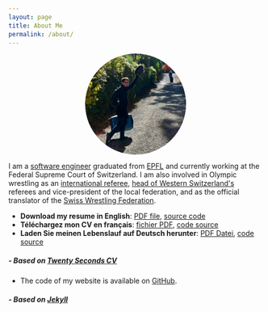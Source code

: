 ```yaml
---
layout: page
title: About Me
permalink: /about/
---
```


<img src="/img/pp.jpg" alt="Avatar" style="border-radius:50%;display:block;margin-left:auto;margin-right:auto;" height="200px" width="200px"> 

I am a [software engineer](https://github.com/robinmamie) graduated from [EPFL](https://arxiv.org/abs/2102.12837v2) and currently working at the Federal Supreme Court of Switzerland.
I am also involved in Olympic wrestling as an [international referee](https://athena.unitedworldwrestling.org/p/41846?type=r), [head of Western Switzerland's](https://fsrla.ch/arbitres/) referees and vice-president of the local federation, and as the official translator of the [Swiss Wrestling Federation](https://swisswrestling.ch).

- **Download my resume in English**: [PDF file](/docs/rgfm_cv_en.pdf), [source code](/docs/cv_en.tgz)
- **Téléchargez mon CV en français**: [fichier PDF](/docs/rgfm_cv_fr.pdf), [code source](/docs/cv_fr.tgz)
- **Laden Sie meinen Lebenslauf auf Deutsch herunter**: [PDF Datei](/docs/rgfm_cv_de.pdf), [code source](/docs/cv_de.tgz)
##### - Based on [Twenty Seconds CV](https://github.com/spagnuolocarmine/TwentySecondsCurriculumVitae-LaTex)

- The code of my website is available on [GitHub](https://github.com/robinmamie/robinmamie.github.io).
##### - Based on [Jekyll](https://jekyllrb.com)
